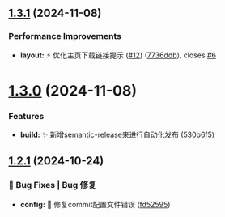 ## [1.3.1](https://github.com/HuLaSpark/HuLa-Nuxt/compare/v1.3.0...v1.3.1) (2024-11-08)


### Performance Improvements

* **layout:** :zap: 优化主页下载链接提示 ([#12](https://github.com/HuLaSpark/HuLa-Nuxt/issues/12)) ([7736ddb](https://github.com/HuLaSpark/HuLa-Nuxt/commit/7736ddbe0ed95082a1301f6c9dc3ba1842033333)), closes [#6](https://github.com/HuLaSpark/HuLa-Nuxt/issues/6)

# [1.3.0](https://github.com/HuLaSpark/HuLa-Nuxt/compare/v1.2.1...v1.3.0) (2024-11-08)


### Features

* **build:** :sparkles: 新增semantic-release来进行自动化发布 ([530b6f5](https://github.com/HuLaSpark/HuLa-Nuxt/commit/530b6f5e43ec788a58227f4d9aacb809837f8653))

## [1.2.1](https://gitee.com/HuLaSpark/HuLa-Nuxt/compare/v1.2.0...v1.2.1) (2024-10-24)


### 🐛 Bug Fixes | Bug 修复

* **config:** :bug: 修复commit配置文件错误 ([fd52595](https://gitee.com/HuLaSpark/HuLa-Nuxt/commit/fd52595dd6cbc9b9a9b4a50dcac84f7be45fe72e))
